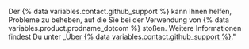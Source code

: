 Der {% data variables.contact.github_support %} kann Ihnen helfen, Probleme zu beheben, auf die Sie bei der Verwendung von {% data variables.product.prodname_dotcom %} stoßen. Weitere Informationen findest Du unter „[Über {% data variables.contact.github_support %}](/github/working-with-github-support/about-github-support)."
